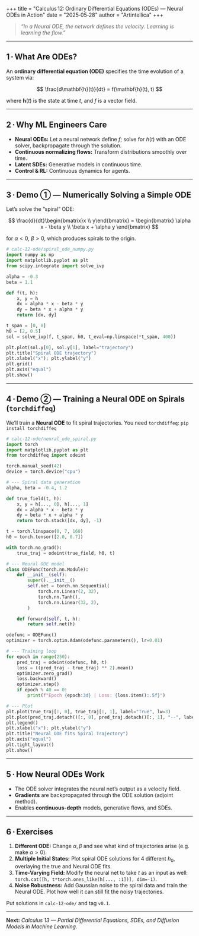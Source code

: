 +++
title = "Calculus 12: Ordinary Differential Equations (ODEs) — Neural ODEs in Action"
date  = "2025‑05‑28"
author = "Artintellica"
+++

> _“In a Neural ODE, the network defines the velocity. Learning is learning the
> flow.”_

---

## 1 · What Are ODEs?

An **ordinary differential equation (ODE)** specifies the time evolution of a
system via:

$$
\frac{d\mathbf{h}(t)}{dt} = f(\mathbf{h}(t), t)
$$

where $\mathbf{h}(t)$ is the state at time $t$, and $f$ is a vector field.

---

## 2 · Why ML Engineers Care

- **Neural ODEs:** Let a neural network define $f$; solve for $h(t)$ with an ODE
  solver, backpropagate through the solution.
- **Continuous normalizing flows:** Transform distributions smoothly over time.
- **Latent SDEs:** Generative models in continuous time.
- **Control & RL:** Continuous dynamics for agents.

---

## 3 · Demo ① — Numerically Solving a Simple ODE

Let’s solve the “spiral” ODE:

$$
\frac{d}{dt}\begin{bmatrix}x \\ y\end{bmatrix} =
\begin{bmatrix}
\alpha x - \beta y \\
\beta x + \alpha y
\end{bmatrix}
$$

for $\alpha < 0$, $\beta > 0$, which produces spirals to the origin.

```python
# calc-12-ode/spiral_ode_numpy.py
import numpy as np
import matplotlib.pyplot as plt
from scipy.integrate import solve_ivp

alpha = -0.3
beta = 1.1

def f(t, h):
    x, y = h
    dx = alpha * x - beta * y
    dy = beta * x + alpha * y
    return [dx, dy]

t_span = [0, 8]
h0 = [2, 0.5]
sol = solve_ivp(f, t_span, h0, t_eval=np.linspace(*t_span, 400))

plt.plot(sol.y[0], sol.y[1], label="trajectory")
plt.title("Spiral ODE trajectory")
plt.xlabel("x"); plt.ylabel("y")
plt.grid()
plt.axis("equal")
plt.show()
```

---

## 4 · Demo ② — Training a Neural ODE on Spirals (`torchdiffeq`)

We’ll train a **Neural ODE** to fit spiral trajectories. You need `torchdiffeq`:
`pip install torchdiffeq`

```python
# calc-12-ode/neural_ode_spiral.py
import torch
import matplotlib.pyplot as plt
from torchdiffeq import odeint

torch.manual_seed(42)
device = torch.device("cpu")

# --- Spiral data generation
alpha, beta = -0.4, 1.2

def true_field(t, h):
    x, y = h[..., 0], h[..., 1]
    dx = alpha * x - beta * y
    dy = beta * x + alpha * y
    return torch.stack([dx, dy], -1)

t = torch.linspace(0, 7, 160)
h0 = torch.tensor([2.0, 0.7])

with torch.no_grad():
    true_traj = odeint(true_field, h0, t)

# --- Neural ODE model
class ODEFunc(torch.nn.Module):
    def __init__(self):
        super().__init__()
        self.net = torch.nn.Sequential(
            torch.nn.Linear(2, 32),
            torch.nn.Tanh(),
            torch.nn.Linear(32, 2),
        )

    def forward(self, t, h):
        return self.net(h)

odefunc = ODEFunc()
optimizer = torch.optim.Adam(odefunc.parameters(), lr=0.01)

# --- Training loop
for epoch in range(250):
    pred_traj = odeint(odefunc, h0, t)
    loss = ((pred_traj - true_traj) ** 2).mean()
    optimizer.zero_grad()
    loss.backward()
    optimizer.step()
    if epoch % 40 == 0:
        print(f"Epoch {epoch:3d} | Loss: {loss.item():.5f}")

# --- Plot
plt.plot(true_traj[:, 0], true_traj[:, 1], label="True", lw=3)
plt.plot(pred_traj.detach()[:, 0], pred_traj.detach()[:, 1], "--", label="Neural ODE", lw=2)
plt.legend()
plt.xlabel("x"); plt.ylabel("y")
plt.title("Neural ODE fits Spiral Trajectory")
plt.axis("equal")
plt.tight_layout()
plt.show()
```

---

## 5 · How Neural ODEs Work

- The ODE solver integrates the neural net’s output as a velocity field.
- **Gradients** are backpropagated through the ODE solution (adjoint method).
- Enables **continuous-depth** models, generative flows, and SDEs.

---

## 6 · Exercises

1. **Different ODE:** Change $\alpha, \beta$ and see what kind of trajectories
   arise (e.g. make $\alpha > 0$).
2. **Multiple Initial States:** Plot spiral ODE solutions for 4 different $h_0$,
   overlaying the true and Neural ODE fits.
3. **Time-Varying Field:** Modify the neural net to take $t$ as an input as
   well: `torch.cat([h, t*torch.ones_like(h[..., :1])], dim=-1)`.
4. **Noise Robustness:** Add Gaussian noise to the spiral data and train the
   Neural ODE. Plot how well it can still fit the noisy trajectories.

Put solutions in `calc-12-ode/` and tag `v0.1`.

---

**Next:** _Calculus 13 — Partial Differential Equations, SDEs, and Diffusion
Models in Machine Learning._

